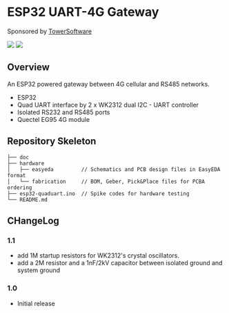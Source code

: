 # ESP32 UART-4G Gateway

Sponsored by [TowerSoftware](http://www.towersoftwareltd.com/)

<img src="https://github.com/hotteshen/esp32-uart-4g-gateway/blob/master/doc/preview-3d.png?raw=true">
<img src="https://github.com/hotteshen/esp32-uart-4g-gateway/blob/master/doc/preview-v1.0-testing.png?raw=true">

## Overview

An ESP32 powered gateway between 4G cellular and RS485 networks.

* ESP32
* Quad UART interface by 2 x WK2312 dual I2C - UART controller
* Isolated RS232 and RS485 ports
* Quectel EG95 4G module

## Repository Skeleton

```
├── doc
├── hardware
│   ├── easyeda         // Schematics and PCB design files in EasyEDA format
│   └── fabrication     // BOM, Geber, Pick&Place files for PCBA ordering
├── esp32-quaduart.ino  // Spike codes for hardware testing
└── README.md
```


## CHangeLog

### 1.1

* add 1M startup resistors for WK2312's crystal oscillators.
* add a 2M resistor and a 1nF/2kV capacitor between isolated ground and system ground

### 1.0

* Initial release
